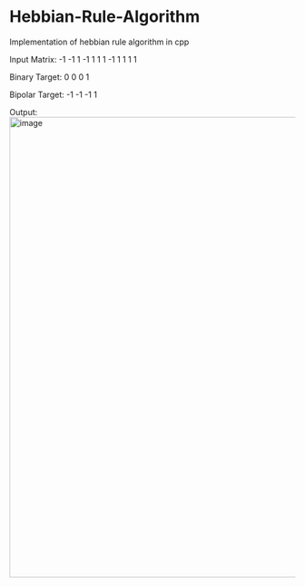 # Hebbian-Rule-Algorithm
Implementation of hebbian rule algorithm in cpp

Input Matrix:
-1 -1 1
-1 1 1
1 -1 1
1  1 1

Binary Target:
0
0
0
1

Bipolar Target:
-1 
-1
-1
1


Output:
<img width="812" alt="image" src="https://user-images.githubusercontent.com/43292298/164499521-19f2be20-ab69-4fd5-bd34-a30886467561.png">


